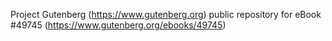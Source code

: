 Project Gutenberg (https://www.gutenberg.org) public repository for eBook #49745 (https://www.gutenberg.org/ebooks/49745)
